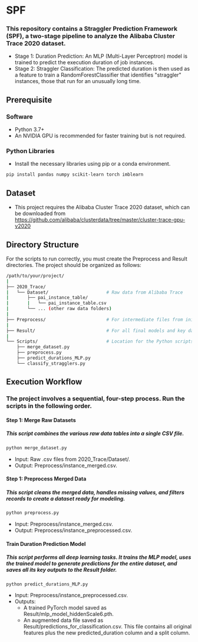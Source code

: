 # SPF
### This repository contains a Straggler Prediction Framework (SPF), a two-stage pipeline to analyze the Alibaba Cluster Trace 2020 dataset.
- Stage 1: Duration Prediction: An MLP (Multi-Layer Perceptron) model is trained to predict the execution duration of job instances.
- Stage 2: Straggler Classification: The predicted duration is then used as a feature to train a RandomForestClassifier that identifies "straggler" instances, those that run for an unusually long time.

## Prerequisite
### Software
- Python 3.7+
- An NVIDIA GPU is recommended for faster training but is not required.
### Python Libraries
- Install the necessary libraries using pip or a conda environment.
```bash
pip install pandas numpy scikit-learn torch imblearn 
```

## Dataset
- This project requires the Alibaba Cluster Trace 2020 dataset, which can be downloaded from https://github.com/alibaba/clusterdata/tree/master/cluster-trace-gpu-v2020

## Directory Structure
For the scripts to run correctly, you must create the Preprocess and Result directories. The project should be organized as follows:
``` bash
/path/to/your/project/
|
├── 2020_Trace/
|   └── Dataset/                      # Raw data from Alibaba Trace
|       ├── pai_instance_table/
|       |   └── pai_instance_table.csv
|       └── ... (other raw data folders)
|
├── Preprocess/                       # For intermediate files from initial data prep
|
├── Result/                           # For all final models and key data artifacts
|
└── Scripts/                          # Location for the Python scripts
    ├── merge_dataset.py
    ├── preprocess.py
    ├── predict_durations_MLP.py
    └── classify_stragglers.py
```

## Execution Workflow
### The project involves a sequential, four-step process. Run the scripts in the following order.
#### Step 1: Merge Raw Datasets
##### This script combines the various raw data tables into a single CSV file.
``` bash
python merge_dataset.py
```
- Input: Raw .csv files from 2020_Trace/Dataset/.
- Output: Preprocess/instance_merged.csv.

#### Step 1: Preprocess Merged Data
##### This script cleans the merged data, handles missing values, and filters records to create a dataset ready for modeling.
``` bash
python preprocess.py
```
- Input: Preprocess/instance_merged.csv.
- Output: Preprocess/instance_preprocessed.csv.

#### Train Duration Prediction Model
##### This script performs all deep learning tasks. It trains the MLP model, uses the trained model to generate predictions for the entire dataset, and saves all its key outputs to the Result folder.
```bash
python predict_durations_MLP.py
```
- Input: Preprocess/instance_preprocessed.csv.
- Outputs:
  - A trained PyTorch model saved as Result/mlp_model_hiddenScale6.pth.
  - An augmented data file saved as Result/predictions_for_classification.csv. This file contains all original features plus the new predicted_duration column and a split column.
